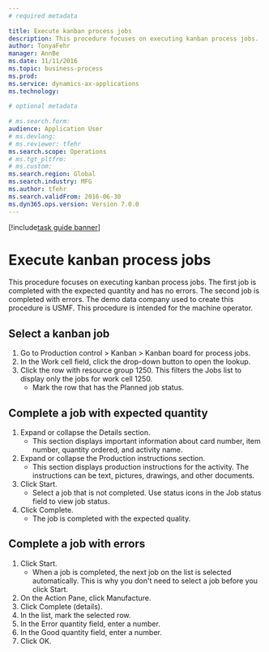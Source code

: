 ```yaml
--- 
# required metadata 
 
title: Execute kanban process jobs
description: This procedure focuses on executing kanban process jobs. 
author: TonyaFehr 
manager: AnnBe 
ms.date: 11/11/2016
ms.topic: business-process 
ms.prod:  
ms.service: dynamics-ax-applications 
ms.technology:  
 
# optional metadata 
 
# ms.search.form:   
audience: Application User 
# ms.devlang:  
# ms.reviewer: tfehr 
ms.search.scope: Operations 
# ms.tgt_pltfrm:  
# ms.custom:  
ms.search.region: Global
ms.search.industry: MFG
ms.author: tfehr 
ms.search.validFrom: 2016-06-30 
ms.dyn365.ops.version: Version 7.0.0 
---
```


[!include[task guide banner](.../includes/task-guide-banner.md)]

# Execute kanban process jobs

This procedure focuses on executing kanban process jobs. The first job is completed with the expected quantity and has no errors. The second job is completed with errors. The demo data company used to create this procedure is USMF. This procedure is intended for the machine operator.


## Select a kanban job
1. Go to Production control > Kanban > Kanban board for process jobs.
2. In the Work cell field, click the drop-down button to open the lookup.
3. Click the row with resource group 1250. This filters the Jobs list to display only the jobs for work cell 1250.
    * Mark the row that has the Planned job status.  

## Complete a job with expected quantity
1. Expand or collapse the Details section.
    * This section displays important information about card number, item number, quantity ordered, and activity name.  
2. Expand or collapse the Production instructions section.
    * This section displays production instructions for the activity. The instructions can be text, pictures, drawings, and other documents.  
3. Click Start.
    * Select a job that is not completed. Use status icons in the Job status field to view job status.      
4. Click Complete.
    * The job is completed with the expected quality.  

## Complete a job with errors
1. Click Start.
    * When a job is completed, the next job on the list is selected automatically. This is why you don't need to select a job before you click Start.  
2. On the Action Pane, click Manufacture.
3. Click Complete (details).
4. In the list, mark the selected row.
5. In the Error quantity field, enter a number.
6. In the Good quantity field, enter a number.
7. Click OK.

